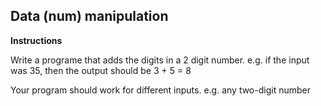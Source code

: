 ## Data (num) manipulation

**Instructions**

Write a programe that adds the digits in a 2 digit number. e.g. if the input was 35, then the output should be 3 + 5 = 8

Your program should work for different inputs. e.g. any two-digit number
